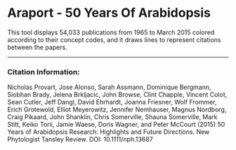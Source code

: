 # Araport - 50 Years Of Arabidopsis
This tool displays 54,033 publications from 1965 to March 2015 colored according to their concept codes, and it draws lines to represent citations between the papers. <br />
<hr>

### Citation Information:
Nicholas Provart, Jose Alonso, Sarah Assmann, Dominique Bergmann, Siobhan Brady, Jelena Brkljacic, John Browse, Clint Chapple, Vincent Colot, Sean Cutler, Jeff Dangl, David Ehrhardt, Joanna Friesner, Wolf Frommer, Erich Grotewold, Elliot Meyerowitz, Jennifer Nemhauser, Magnus Nordborg, Craig Pikaard, John Shanklin, Chris Somerville, Shauna Somerville, Mark Stitt, Keiko Torii, Jamie Waese, Doris Wagner, and Peter McCourt (2015) 50 Years of Arabidopsis Research: Highlights and Future Directions. New Phytologist Tansley Review. DOI: 10.1111/nph.13687


